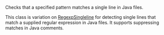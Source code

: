 Checks that a specified pattern matches a single line in Java files.

This class is variation on
[RegexpSingleline](https://checkstyle.org/config_regexp.html#RegexpSingleline)
for detecting single lines that match a supplied regular expression in
Java files. It supports suppressing matches in Java comments.